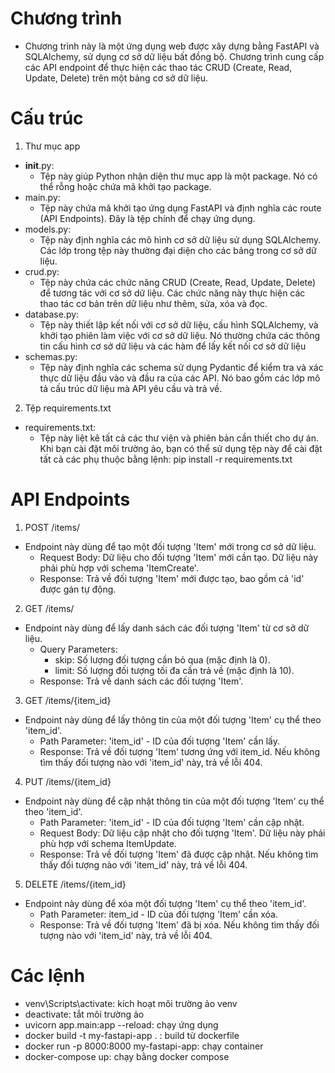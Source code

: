 # Chương trình
* Chương trình này là một ứng dụng web được xây dựng bằng FastAPI và SQLAlchemy, sử dụng cơ sở dữ liệu bất đồng bộ. Chương trình cung cấp các API endpoint để thực hiện các thao tác CRUD (Create, Read, Update, Delete) trên một bảng cơ sở dữ liệu.

# Cấu trúc
1. Thư mục app
  - __init__.py:
    + Tệp này giúp Python nhận diện thư mục app là một package. Nó có thể rỗng hoặc chứa mã khởi tạo package.
  - main.py:
    + Tệp này chứa mã khởi tạo ứng dụng FastAPI và định nghĩa các route (API Endpoints). Đây là tệp chính để chạy ứng dụng.
  - models.py:
    + Tệp này định nghĩa các mô hình cơ sở dữ liệu sử dụng SQLAlchemy. Các lớp trong tệp này thường đại diện cho các bảng trong cơ sở dữ liệu.
  - crud.py:
    + Tệp này chứa các chức năng CRUD (Create, Read, Update, Delete) để tương tác với cơ sở dữ liệu. Các chức năng này thực hiện các thao tác cơ bản trên dữ liệu như thêm, sửa, xóa và đọc.
  - database.py:
    + Tệp này thiết lập kết nối với cơ sở dữ liệu, cấu hình SQLAlchemy, và khởi tạo phiên làm việc với cơ sở dữ liệu. Nó thường chứa các thông tin cấu hình cơ sở dữ liệu và các hàm để lấy kết nối cơ sở dữ liệu
  - schemas.py:
    + Tệp này định nghĩa các schema sử dụng Pydantic để kiểm tra và xác thực dữ liệu đầu vào và đầu ra của các API. Nó bao gồm các lớp mô tả cấu trúc dữ liệu mà API yêu cầu và trả về.
2. Tệp requirements.txt
  - requirements.txt:
    + Tệp này liệt kê tất cả các thư viện và phiên bản cần thiết cho dự án. Khi bạn cài đặt môi trường ảo, bạn có thể sử dụng tệp này để cài đặt tất cả các phụ thuộc bằng lệnh: pip install -r requirements.txt

# API Endpoints
1. POST /items/
  * Endpoint này dùng để tạo một đối tượng 'Item' mới trong cơ sở dữ liệu.
    - Request Body: Dữ liệu cho đối tượng 'Item' mới cần tạo. Dữ liệu này phải phù hợp với schema 'ItemCreate'.
    - Response: Trả về đối tượng 'Item' mới được tạo, bao gồm cả 'id' được gán tự động.
2.  GET /items/
  * Endpoint này dùng để lấy danh sách các đối tượng 'Item' từ cơ sở dữ liệu.
    - Query Parameters:
      + skip: Số lượng đối tượng cần bỏ qua (mặc định là 0).
      + limit: Số lượng đối tượng tối đa cần trả về (mặc định là 10).
    - Response: Trả về danh sách các đối tượng 'Item'.
3. GET /items/{item_id}
  * Endpoint này dùng để lấy thông tin của một đối tượng 'Item' cụ thể theo 'item_id'.
    - Path Parameter: 'item_id' - ID của đối tượng 'Item' cần lấy.
    - Response: Trả về đối tượng 'Item' tương ứng với item_id. Nếu không tìm thấy đối tượng nào với 'item_id' này, trả về lỗi 404.
4. PUT /items/{item_id}
  * Endpoint này dùng để cập nhật thông tin của một đối tượng 'Item' cụ thể theo 'item_id'.
    - Path Parameter: 'item_id' - ID của đối tượng 'Item' cần cập nhật.
    - Request Body: Dữ liệu cập nhật cho đối tượng 'Item'. Dữ liệu này phải phù hợp với schema ItemUpdate.
    - Response: Trả về đối tượng 'Item' đã được cập nhật. Nếu không tìm thấy đối tượng nào với 'item_id' này, trả về lỗi 404.
5. DELETE /items/{item_id}
  * Endpoint này dùng để xóa một đối tượng 'Item' cụ thể theo 'item_id'.
    - Path Parameter: item_id - ID của đối tượng 'Item' cần xóa.
    - Response: Trả về đối tượng 'Item' đã bị xóa. Nếu không tìm thấy đối tượng nào với 'item_id' này, trả về lỗi 404.

# Các lệnh
- venv\Scripts\activate: kích hoạt môi trường ảo venv
- deactivate: tắt môi trường ảo
- uvicorn app.main:app --reload: chạy ứng dụng
- docker build -t my-fastapi-app . : build từ dockerfile
- docker run -p 8000:8000 my-fastapi-app: chạy container
- docker-compose up: chạy bằng docker compose